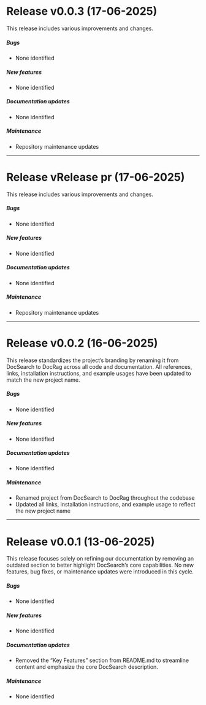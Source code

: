 # Release v0.0.3 (17-06-2025)

This release includes various improvements and changes.

##### Bugs
- None identified

##### New features
- None identified

##### Documentation updates
- None identified

##### Maintenance
- Repository maintenance updates


---

# Release vRelease pr (17-06-2025)

This release includes various improvements and changes.

##### Bugs
- None identified

##### New features
- None identified

##### Documentation updates
- None identified

##### Maintenance
- Repository maintenance updates


---

# Release v0.0.2 (16-06-2025)

This release standardizes the project’s branding by renaming it from DocSearch to DocRag across all code and documentation. All references, links, installation instructions, and example usages have been updated to match the new project name.

##### Bugs
- None identified

##### New features
- None identified

##### Documentation updates
- None identified

##### Maintenance
- Renamed project from DocSearch to DocRag throughout the codebase  
- Updated all links, installation instructions, and example usage to reflect the new project name

---

# Release v0.0.1 (13-06-2025)

This release focuses solely on refining our documentation by removing an outdated section to better highlight DocSearch’s core capabilities. No new features, bug fixes, or maintenance updates were introduced in this cycle.

##### Bugs
- None identified

##### New features
- None identified

##### Documentation updates
- Removed the “Key Features” section from README.md to streamline content and emphasize the core DocSearch description.

##### Maintenance
- None identified